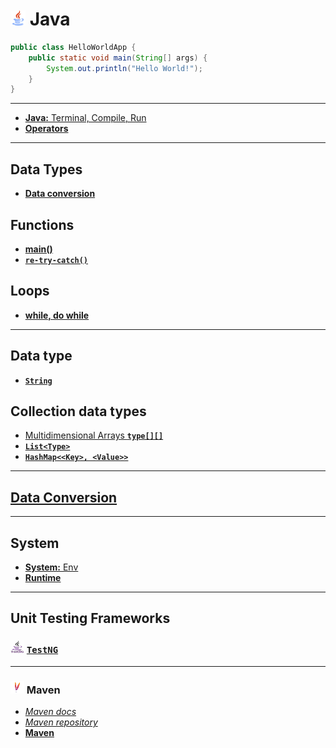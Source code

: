 # <img src="/img/java.png" width="24" height="24"> Java

```java
public class HelloWorldApp {
    public static void main(String[] args) {
        System.out.println("Hello World!");
    }
}
```

***

<!-- - [Java docs]() - TODO -->

- [__Java:__ Terminal, Compile, Run](java/Java.md)
- [__Operators__](java/Operators.md)

***

## Data Types

- [__Data conversion__](java/DataConversion.md)

## Functions
- [__main()__](java/functions/Main.md)
- [__`re-try-catch()`__](java/functions/reTry.md)

## Loops
- [__while, do while__](/java/loops/while.md)

***

## Data type

- [__`String`__](/java/data_structures/String.md)

## Collection data types
<!-- - [__array__]() -->
- [Multidimensional Arrays __`type[][]`__](/java/data_structures/multidimensional_arrays.md)
- [__`List<Type>`__](/java/data_structures/List.md)
- [__`HashMap<<Key>, <Value>>`__](/java/data_structures/hash_map.md)

***

## [Data Conversion](/java/DataConversion.md)

***

## System

<!-- - Runtime.getRuntime().exec("/Users/sergey/Library/Android/sdk/platform-tools/adb reboot") -->
<!-- String adbPath = System.getenv("ANDROID_HOME") + "/platform-tools/adb"; -->

- [__System:__ Env](/java/System.md)
- [__Runtime__](/java/Runtime.md)

***

## Unit Testing Frameworks

### <img src="/img/testng.jpg" width="22" height="20"> [`TestNG`](/TestNG/README.md) 

***

### <img src="/img/maven.png" width="22" height="20"> Maven

- [_Maven docs_](https://maven.apache.org)
- [_Maven repository_](https://mvnrepository.com)
- [__Maven__](/maven/Maven.md)